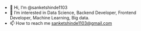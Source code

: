 - 👋 Hi, I’m @sanketshinde1103
- 👀 I’m interested in Data Science, Backend Developer, Frontend Developer, Machine Learning, Big data.
- 📫 How to reach me sanketshinde1103@gmail.com

<!---
sanketshinde1103/sanketshinde1103 is a ✨ special ✨ repository because its `README.md` (this file) appears on your GitHub profile.
You can click the Preview link to take a look at your changes.
--->
